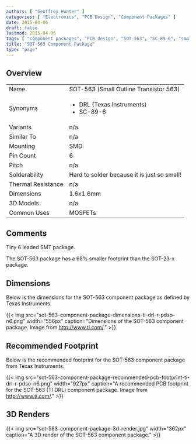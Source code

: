```yaml
---
authors: [ "Geoffrey Hunter" ]
categories: [ "Electronics", "PCB Design", "Component Packages" ]
date: 2015-04-06
draft: false
lastmod: 2015-04-06
tags: [ "component packages", "PCB design", "SOT-563", "SC-89-6", "small-outline", "transistor" ]
title: "SOT-563 Component Package"
type: "page"
---
```


## Overview

<table>
  <tbody>
    <tr>
      <td>Name</td>
      <td>SOT-563 (Small Outline Transistor 563)</td>
    </tr>
    <tr>
      <td>Synonyms</td>
      <td>
        <ul>
          <li>DRL (Texas Instruments)</li>
          <li>SC-89-6</li>
        </ul>
      </td>
    </tr>
    <tr>
      <td>Variants</td>
      <td>n/a</td>
    </tr>
    <tr>
      <td>Similar To</td>
      <td>n/a</td>
    </tr>
    <tr>
      <td>Mounting</td>
      <td>SMD</td>
    </tr>
    <tr>
      <td>Pin Count</td>
      <td>6</td>
    </tr>
    <tr>
      <td>Pitch</td>
      <td>n/a</td>
    </tr>
    <tr>
      <td>Solderability</td>
      <td>Hard to solder because it is just so small!</td>
    </tr>
    <tr>
      <td>Thermal Resistance</td>
      <td>n/a</td>
    </tr>
    <tr>
      <td>Dimensions</td>
      <td>1.6x1.6mm</td>
    </tr>
    <tr>
      <td>3D Models</td>
      <td>n/a</td>
    </tr>
    <tr>
      <td>Common Uses</td>
      <td>MOSFETs</td>
    </tr>
  </tbody>
</table>

## Comments

Tiny 6 leaded SMT package.

The SOT-563 package has a 68% smaller footprint than the SOT-23-x package.

## Dimensions

Below is the dimensions for the SOT-563 component package as defined by Texas Instruments.

{{< img src="sot-563-component-package-dimensions-ti-drl-r-pdso-n6.png" width="556px" caption="Dimensions of the SOT-563 component package. Image from http://www.ti.com/."  >}}

## Recommended Footprint

Below is the recommended footprint for the SOT-563 component package from Texas Instruments.

{{< img src="sot-563-component-package-recommended-pcb-footprint-ti-drl-r-pdso-n6.png" width="927px" caption="A recommended PCB footprint for the SOT-563 (TI DRL) component package. Image from http://www.ti.com/."  >}}

## 3D Renders

{{< img src="sot-563-component-package-3d-render.jpg" width="362px" caption="A 3D render of the SOT-563 component package."  >}}

